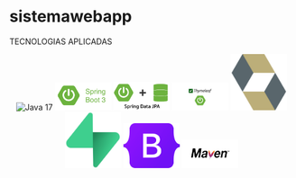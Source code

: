 # sistemawebapp
TECNOLOGIAS APLICADAS
<p align="center"> <img src="imagenes/java.png" alt="Java 17" width="100"/> <img src="imagenes/spring.png" alt="Spring Boot 3" width="100"/> <img src="imagenes/springdata.png" alt="Spring Data JPA" width="100"/> <img src="imagenes/thymeleaf.png" alt="Thymeleaf" width="100"/> <img src="imagenes/hibernate.png" alt="Hibernate Validator" width="100"/> <img src="imagenes/supabase.png" alt="PostgreSQL / Supabase" width="100"/> <img src="imagenes/bootstrap.png" alt="Bootstrap 5" width="100"/> <img src="imagenes/maven.png" alt="Maven" width="100"/> </p>
